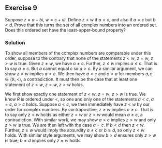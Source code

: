 ## Exercise 9

Suppose $z = a + bi$, $w = c + di$. Define $z < w$ if $a < c$, and also if $a = c$ but $b < d.$ Prove that this turns the set of all complex numbers into an ordered set. Does this ordered set have the least-upper-bound property?

### Solution

To show all members of the complex numbers are comparable under this order, suppose to the contrary that none of the statements $z < w$, $z = w$, $z > w$ is true. Given $z \ne w$, we have $a \ne c$. Further, $z \nless w$ implies $a \nless c$. That is to say $a \ge c$. But $a$ cannot equal $c$ so $a > c$. By a similar argument, we can show $z \ngtr w$ implies $a < c$. We then have $a < c$ and $c < a$ for members $a, c \in (\mathbb{R}, <)$, a contradiction. It must then be the case that at least one statement of $z < w$, $z = w$, $z > w$ holds.

We first show exactly one statement of $z < w$, $z = w$, $z > w$ is true. We know $R$ is ordered under $<$, so one and only one of the statements $a < c$, $a =c$, $a >c$ holds. Suppose $a < c$, we then immediately have $z < w$ by our order for complex numbers. By contrapositive, $z \ge w$ implies $a \ge c$. That is to say only $z < w$ holds as either $z = w$ or $z > w$ would mean $a \ge c$, a contradiction. With similar work, we may show $a > c$ implies $z > w$ and only $z > w$ is true. We are then left with the case $a =c$. If $b < d$ then $z < w$. Further, $z \ge w$ would imply the absurdity $a \ne c$ or $b \ge d$, so only $z < w$ holds. With similar style arguments, we may show $b > d$ ensures only $z > w$ is true; $b = d$ implies only $z = w$ holds.
